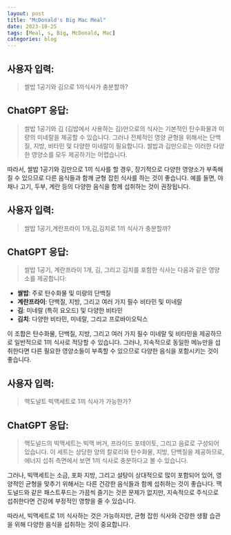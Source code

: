```yaml
---
layout: post
title: "McDonald's Big Mac Meal"
date: 2023-10-25
tags: [Meal, s, Big, McDonald, Mac]
categories: blog
---
```


## 사용자 입력:
> 쌀밥 1공기와 김으로 1끼식사가 충분할까?

## ChatGPT 응답:
> 쌀밥 1공기와 김 (김밥에서 사용하는 김)만으로의 식사는 기본적인 탄수화물과 미량의 미네랄을 제공할 수 있습니다. 그러나 전체적인 영양 균형을 위해서는 단백질, 지방, 비타민 및 다양한 미네랄이 필요합니다. 쌀밥과 김만으로는 이러한 다양한 영양소를 모두 제공하기는 어렵습니다.

따라서, 쌀밥 1공기와 김만으로 1끼 식사를 할 경우, 장기적으로 다양한 영양소가 부족해질 수 있으므로 다른 음식들과 함께 균형 잡힌 식사를 하는 것이 좋습니다. 예를 들면, 야채나 고기, 두부, 계란 등의 다양한 음식을 함께 섭취하는 것이 권장됩니다.

## 사용자 입력:
> 쌀밥 1공기,계란프라이 1개,김,김치로 1끼 식사가 충분할까?

## ChatGPT 응답:
> 쌀밥 1공기, 계란프라이 1개, 김, 그리고 김치를 포함한 식사는 다음과 같은 영양소를 제공합니다:

- **쌀밥**: 주로 탄수화물 및 미량의 단백질
- **계란프라이**: 단백질, 지방, 그리고 여러 가지 필수 비타민 및 미네랄
- **김**: 미네랄 (특히 요오드) 및 다양한 비타민
- **김치**: 다양한 비타민, 미네랄, 그리고 프로바이오틱스

이 조합은 탄수화물, 단백질, 지방, 그리고 여러 가지 필수 미네랄 및 비타민을 제공하므로 일반적으로 1끼 식사로 적당할 수 있습니다. 그러나, 지속적으로 동일한 메뉴만을 섭취한다면 다른 필요한 영양소들이 부족할 수 있으므로 다양한 음식을 포함시키는 것이 좋습니다.

## 사용자 입력:
> 맥도널트 빅맥세트로 1끼 식사가 가능한가?

## ChatGPT 응답:
> 맥도널드의 빅맥세트는 빅맥 버거, 프라이드 포테이토, 그리고 음료로 구성되어 있습니다. 이 세트는 상당한 양의 칼로리와 탄수화물, 지방, 단백질을 제공하므로, 에너지 섭취 측면에서 보면 1끼 식사로 충분하다고 볼 수 있습니다.

그러나, 빅맥세트는 소금, 포화 지방, 그리고 설탕이 상대적으로 많이 포함되어 있어, 영양적인 균형을 맞추기 위해서는 다른 건강한 음식들과 함께 섭취하는 것이 좋습니다. 맥도널드와 같은 패스트푸드는 가끔씩 즐기는 것은 문제가 없지만, 지속적으로 주식으로 섭취한다면 건강에 부정적인 영향을 줄 수 있습니다. 

따라서, 빅맥세트로 1끼 식사하는 것은 가능하지만, 균형 잡힌 식사와 건강한 생활 습관을 위해 다양한 음식을 섭취하는 것이 중요합니다.

